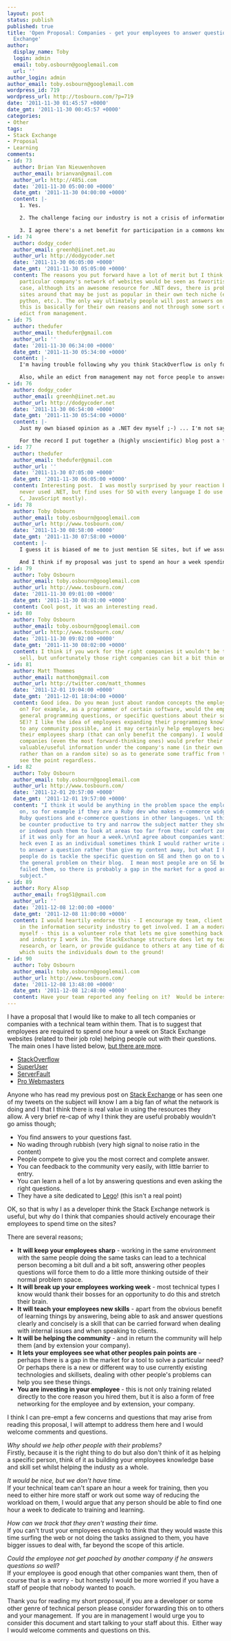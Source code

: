 ```yaml
---
layout: post
status: publish
published: true
title: 'Open Proposal: Companies - get your employees to answer questions on Stack
  Exchange'
author:
  display_name: Toby
  login: admin
  email: toby.osbourn@googlemail.com
  url: ''
author_login: admin
author_email: toby.osbourn@googlemail.com
wordpress_id: 719
wordpress_url: http://tosbourn.com/?p=719
date: '2011-11-30 01:45:57 +0000'
date_gmt: '2011-11-30 00:45:57 +0000'
categories:
- Other
tags:
- Stack Exchange
- Proposal
- Learning
comments:
- id: 73
  author: Brian Van Nieuwenhoven
  author_email: brianvan@gmail.com
  author_url: http://485i.com
  date: '2011-11-30 05:00:00 +0000'
  date_gmt: '2011-11-30 04:00:00 +0000'
  content: |-
    1. Yes.

    2. The challenge facing our industry is not a crisis of information but a crisis of leadership. Because our society is going through the same thing. 

    3. I agree there's a net benefit for participation in a commons knowledge structure for capitalist organizations... but it's an understatement to say that it's an extremely hard sell. Companies want staff time to add to their bottom line and have a hard time justifying "bigger picture" investments. They're often unreasonable about denying the training needs of their workers. (or just merely neglectful in an obtuse way, such as, "Hey, we offer tuition discounts for staff! Sure, we never let them out of the office in time for night classes, but we've got a business to run!") It's not my intention to use this as a reason to dismiss the proposal... rather, working out various approaches for a solution to this challenge would make for a great discussion. (On Stack Exchange) 
- id: 74
  author: dodgy_coder
  author_email: greenh@iinet.net.au
  author_url: http://dodgycoder.net
  date: '2011-11-30 06:05:00 +0000'
  date_gmt: '2011-11-30 05:05:00 +0000'
  content: The reasons you put forward have a lot of merit but I think to push one
    particular company's network of websites would be seen as favoritism ... in StackOverflow's
    case, although its an awesome resource for .NET devs, there is probably other
    sites around that may be just as popular in their own tech niche (e.g. C, java,
    python, etc.). The only way ultimately people will post answers on sites like
    this is basically for their own reasons and not through some sort of dictatorial
    edict from management.
- id: 75
  author: thedufer
  author_email: thedufer@gmail.com
  author_url: ''
  date: '2011-11-30 06:34:00 +0000'
  date_gmt: '2011-11-30 05:34:00 +0000'
  content: |-
    I'm having trouble following why you think StackOverflow is only for .NET (or even focuses on it).  I understand why you might have a problem with specifying SO instead of just generally tech Q&amp;A sites (I'd argue SO is the best of them, but that's another discussion).  While C# is the most popular tag, Java, JavaScript, and PHP aren't far behind, and Python and C are also well-represented.

    Also, while an edict from management may not force people to answer questions, it would give people who do it anyway a specific time block during which to do it, and might open the eyes of people who haven't tried it.
- id: 76
  author: dodgy_coder
  author_email: greenh@iinet.net.au
  author_url: http://dodgycoder.net
  date: '2011-11-30 06:54:00 +0000'
  date_gmt: '2011-11-30 05:54:00 +0000'
  content: |-
    Just my own biased opinion as a .NET dev myself ;-) ... I'm not saying other tags are less popular, just that for .NET devs, the alternatives to SO are very thin on the ground ... but for other languages this probably isn't the case. Also I agree btw SO and SE in general is a great platform for Q&amp;A.

    For the record I put together a (highly unscientific) blog post a few weeks back about this very question (i.e. "which languages are over or under represented on SO") ... which you might be interested in... <a href="http://www.dodgycoder.net/2011/11/stackoverflows-programming-language.html" rel="nofollow">(here ...)</a>
- id: 77
  author: thedufer
  author_email: thedufer@gmail.com
  author_url: ''
  date: '2011-11-30 07:05:00 +0000'
  date_gmt: '2011-11-30 06:05:00 +0000'
  content: Interesting post.  I was mostly surprised by your reaction because I have
    never used .NET, but find uses for SO with every language I do use (Java, Python,
    C, JavaScript mostly).
- id: 78
  author: Toby Osbourn
  author_email: toby.osbourn@googlemail.com
  author_url: http://www.tosbourn.com/
  date: '2011-11-30 08:58:00 +0000'
  date_gmt: '2011-11-30 07:58:00 +0000'
  content: |-
    I guess it is biased of me to just mention SE sites, but if we assume SE didn't exist and all the current alternatives did - this post wouldn't have got written.  I think SE is the first Q&amp;A site to get it right.

    And I think if my proposal was just to spend an hour a week spending time on communities this would be too wishy washy.
- id: 79
  author: Toby Osbourn
  author_email: toby.osbourn@googlemail.com
  author_url: http://www.tosbourn.com/
  date: '2011-11-30 09:01:00 +0000'
  date_gmt: '2011-11-30 08:01:00 +0000'
  content: Cool post, it was an interesting read.
- id: 80
  author: Toby Osbourn
  author_email: toby.osbourn@googlemail.com
  author_url: http://www.tosbourn.com/
  date: '2011-11-30 09:02:00 +0000'
  date_gmt: '2011-11-30 08:02:00 +0000'
  content: I think if you work for the right companies it wouldn't be that hard a
    sell, but unfortunately those right companies can bit a bit thin on the ground.
- id: 81
  author: Matt Thommes
  author_email: matthom@gmail.com
  author_url: http://twitter.com/matt_thommes
  date: '2011-12-01 19:04:00 +0000'
  date_gmt: '2011-12-01 18:04:00 +0000'
  content: Good idea. Do you mean just about random concepts the employee is working
    on? For example, as a programmer of certain software, would the employee answer
    general programming questions, or specific questions about their software (on
    SE)? I like the idea of employees expanding their programming knowledge by contributing
    to any community possible, and it may certainly help employers because it is keeping
    their employees sharp (that can only benefit the company). I would think most
    companies (even the most forward-thinking ones) would prefer their employees publish
    valuable/useful information under the company's name (in their own forum/site,
    rather than on a random site) so as to generate some traffic from that, but I
    see the point regardless.
- id: 82
  author: Toby Osbourn
  author_email: toby.osbourn@googlemail.com
  author_url: http://www.tosbourn.com/
  date: '2011-12-01 20:57:00 +0000'
  date_gmt: '2011-12-01 19:57:00 +0000'
  content: "I think it would be anything in the problem space the employee is working
    on, so for example if they are a Ruby dev who makes e-commerce widgets, then maybe
    Ruby questions and e-commerce questions in other languages. \nI think it would
    be counter productive to try and narrow the subject matter they should focus on,
    or indeed push them to look at areas too far from their comfort zone, especially
    if it was only for an hour a week.\n\nI agree about companies wanting content,
    heck even I as an individual sometimes think I would rather write a blog post
    to answer a question rather than give my content away, but what I have seen many
    people do is tackle the specific question on SE and then go on to write about
    the general problem on their blog.  I mean most people are on SE because Google
    failed them, so there is probably a gap in the market for a good article on the
    subject."
- id: 89
  author: Rory Alsop
  author_email: frog51@gmail.com
  author_url: ''
  date: '2011-12-08 12:00:00 +0000'
  date_gmt: '2011-12-08 11:00:00 +0000'
  content: I would heartily endorse this - I encourage my team, client teams and anyone
    in the information security industry to get involved. I am a moderator on http://security.stackexchange.com
    myself - this is a volunteer role that lets me give something back to the community
    and industry I work in. The StackExchange structure does let my team carry out
    research, or learn, or provide guidance to others at any time of day or night,
    which suits the individuals down to the ground!
- id: 90
  author: Toby Osbourn
  author_email: toby.osbourn@googlemail.com
  author_url: http://www.tosbourn.com/
  date: '2011-12-08 13:48:00 +0000'
  date_gmt: '2011-12-08 12:48:00 +0000'
  content: Have your team reported any feeling on it?  Would be interesting to see.
---
```

<p>I have a proposal that I would like to make to all tech companies or companies with a technical team within them. That is to suggest that employees are required to spend one hour a week on Stack Exchange websites (related to their job role) helping people out with their questions.  The main ones I have listed below, <a href="http://stackexchange.com/sites" target="_blank">but there are more</a>.</p>
<ul>
<li><a href="http://stackoverflow.com" target="_blank">StackOverflow</a></li>
<li><a href="http://superuser.com" target="_blank">SuperUser</a></li>
<li><a href="http://serverfault.com" target="_blank">ServerFault</a></li>
<li><a href="http://webmasters.stackexchange.com/" target="_blank">Pro Webmasters</a></li>
</ul>
<p>Anyone who has read my previous post on <a title="Getting the most out of StackExchange" href="http://tosbourn.com/2010/10/web-stuff/getting-the-most-out-of-stackexchange/">Stack Exchange</a> or has seen one of my tweets on the subject will know I am a big fan of what the network is doing and I that I think there is real value in using the resources they allow. A very brief re-cap of why I think they are useful probably wouldn't go amiss though;</p>
<ul>
<li>You find answers to your questions fast.</li>
<li>No wading through rubbish (very high signal to noise ratio in the content)</li>
<li>People compete to give you the most correct and complete answer.</li>
<li>You can feedback to the community very easily, with little barrier to entry.</li>
<li>You can learn a hell of a lot by answering questions and even asking the right questions.</li>
<li>They have a site dedicated to <a href="http://bricks.stackexchange.com/" target="_blank">Lego</a>! (this isn't a real point)</li>
</ul>
<p>OK, so that is why I as a developer think the Stack Exchange network is useful, but why do I think that companies should actively encourage their employees to spend time on the sites?</p>
<p>There are several reasons;</p>
<ul>
<li><strong>It will keep your employees sharp</strong> - working in the same environment with the same people doing the same tasks can lead to a technical person becoming a bit dull and a bit soft, answering other peoples questions will force them to do a little more thinking outside of their normal problem space.</li>
<li><strong>It will break up your employees working week</strong> - most technical types I know would thank their bosses for an opportunity to do this and stretch their brain.</li>
<li><strong>It will teach your employees new skills</strong> - apart from the obvious benefit of learning things by answering, being able to ask and answer questions clearly and concisely is a skill that can be carried forward when dealing with internal issues and when speaking to clients.</li>
<li><strong>It will be helping the community</strong> - and in return the community will help them (and by extension your company).</li>
<li><strong>It lets your employees see what other peoples pain points are</strong> - perhaps there is a gap in the market for a tool to solve a particular need? Or perhaps there is a new or different way to use currently existing technologies and skillsets, dealing with other people's problems can help you see these things.</li>
<li><strong>You are investing in your employee</strong> - this is not only training related directly to the core reason you hired them, but it is also a form of free networking for the employee and by extension, your company.</li>
</ul>
<p>I think I can pre-empt a few concerns and questions that may arise from reading this proposal, I will attempt to address them here and I would welcome comments and questions.</p>
<p><em>Why should we help other people with their problems?<br />
</em>Firstly, because it is the right thing to do but also don't think of it as helping a specific person, think of it as building your employees knowledge base and skill set whilst helping the industy as a whole.</p>
<p><em>It would be nice, but we don't have time.</em><br />
If your technical team can't spare an hour a week for training, then you need to either hire more staff or work out some way of reducing the workload on them, I would argue that any person should be able to find one hour a week to dedicate to training and learning.</p>
<p><em>How can we track that they aren't wasting their time.</em><br />
If you can't trust your employees enough to think that they would waste this time surfing the web or not doing the tasks assigned to them, you have bigger issues to deal with, far beyond the scope of this article.</p>
<p><em>Could the employee not get poached by another company if he answers questions so well?</em><br />
If your employee is good enough that other companies want them, then of course that is a worry - but honestly I would be more worried if you have a staff of people that nobody wanted to poach.</p>
<p>Thank you for reading my short proposal, if you are a developer or some other genre of technical person please consider forwarding this on to others and your management.  If you are in management I would urge you to consider this document and start talking to your staff about this.  Either way I would welcome comments and questions on this.</p>
